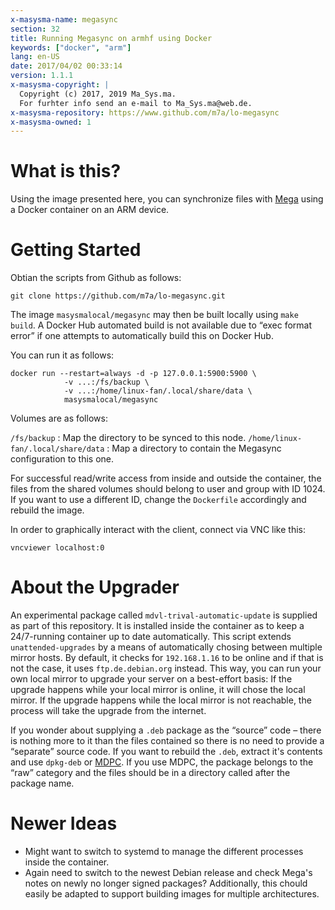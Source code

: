 ```yaml
---
x-masysma-name: megasync
section: 32
title: Running Megasync on armhf using Docker
keywords: ["docker", "arm"]
lang: en-US
date: 2017/04/02 00:33:14
version: 1.1.1
x-masysma-copyright: |
  Copyright (c) 2017, 2019 Ma_Sys.ma.
  For furhter info send an e-mail to Ma_Sys.ma@web.de.
x-masysma-repository: https://www.github.com/m7a/lo-megasync
x-masysma-owned: 1
---
```

What is this?
=============

Using the image presented here, you can synchronize files with
[Mega](http://mega.co.nz) using a Docker container on an ARM device.

Getting Started
===============

Obtian the scripts from Github as follows:

	git clone https://github.com/m7a/lo-megasync.git

The image `masysmalocal/megasync` may then be built locally using `make build`.
A Docker Hub automated build is not available due to “exec format error” if one
attempts to automatically build this on Docker Hub.

You can run it as follows:

	docker run --restart=always -d -p 127.0.0.1:5900:5900 \
				-v ...:/fs/backup \
				-v ...:/home/linux-fan/.local/share/data \
				masysmalocal/megasync

Volumes are as follows:


`/fs/backup`
:   Map the directory to be synced to this node.
`/home/linux-fan/.local/share/data`
:   Map a directory to contain the Megasync configuration to this one.

For successful read/write access from inside and outside the container, the
files from the shared volumes should belong to user and group with ID 1024. If
you want to use a different ID, change the `Dockerfile` accordingly and rebuild
the image.

In order to graphically interact with the client, connect via VNC like this:

	vncviewer localhost:0

About the Upgrader
==================

An experimental package called `mdvl-trival-automatic-update` is supplied as
part of this repository. It is installed inside the container as to keep a
24/7-running container up to date automatically. This script extends
`unattended-upgrades` by a means of automatically chosing between multiple
mirror hosts. By default, it checks for `192.168.1.16` to be online and if that
is not the case, it uses `ftp.de.debian.org` instead. This way, you can run
your own local mirror to upgrade your server on a best-effort basis: If the
upgrade happens while your local mirror is online, it will chose the local
mirror. If the upgrade happens while the local mirror is not reachable, the
process will take the upgrade from the internet.

If you wonder about supplying a `.deb` package as the “source” code – there is
nothing more to it than the files contained so there is no need to provide a
“separate” source code. If you want to rebuild the `.deb`, extract it's
contents and use `dpkg-deb` or
[MDPC](https://lists.debian.org/debian-user/2013/08/msg00042.html).
If you use MDPC, the package belongs to the “raw” category and the files should
be in a directory called after the package name.

Newer Ideas
===========

 * Might want to switch to systemd to manage the different processes inside the
   container.
 * Again need to switch to the newest Debian release and check Mega's notes
   on newly no longer signed packages? Additionally, this chould easily be
   adapted to support building images for multiple architectures.
